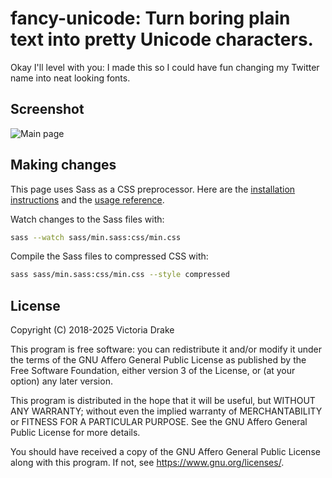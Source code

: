 # fancy-unicode: Turn boring plain text into pretty Unicode characters.

Okay I'll level with you: I made this so I could have fun changing my Twitter name into neat looking fonts.

## Screenshot

![Main page](/screenshot.png)

## Making changes

This page uses Sass as a CSS preprocessor. Here are the [installation instructions](https://sass-lang.com/install) and the [usage reference](https://sass-lang.com/documentation/file.SASS_REFERENCE.html#using_sass).

Watch changes to the Sass files with: 

```sh
sass --watch sass/min.sass:css/min.css
```

Compile the Sass files to compressed CSS with:

```sh
sass sass/min.sass:css/min.css --style compressed
```

## License
Copyright (C) 2018-2025 Victoria Drake

This program is free software: you can redistribute it and/or modify
it under the terms of the GNU Affero General Public License as
published by the Free Software Foundation, either version 3 of the
License, or (at your option) any later version.

This program is distributed in the hope that it will be useful,
but WITHOUT ANY WARRANTY; without even the implied warranty of
MERCHANTABILITY or FITNESS FOR A PARTICULAR PURPOSE.  See the
GNU Affero General Public License for more details.

You should have received a copy of the GNU Affero General Public License
along with this program.  If not, see <https://www.gnu.org/licenses/>.